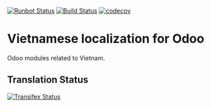 [![Runbot Status](https://runbot.odoo-community.org/runbot/badge/flat/116/10.0.svg)](https://runbot.odoo-community.org/runbot/repo/github-com-oca-l10n-vietnam-{number?})
[![Build Status](https://travis-ci.org/OCA/l10n-vietnam.svg?branch=10.0)](https://travis-ci.org/OCA/l10n-vietnam)
[![codecov](https://codecov.io/gh/OCA/l10n-vietnam/branch/10.0/graph/badge.svg)](https://codecov.io/gh/OCA/l10n-vietnam)

Vietnamese localization for Odoo
===============

Odoo modules related to Vietnam.


[//]: # (addons)
[//]: # (end addons)

Translation Status
------------------
[![Transifex Status](https://www.transifex.com/projects/p/OCA-l10n-vietnam-10-0/chart/image_png)](https://www.transifex.com/projects/p/OCA-l10n-vietnam-10-0)
